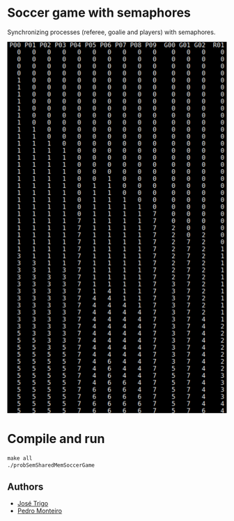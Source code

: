 # Soccer game with semaphores
Synchronizing processes (referee, goalie and players) with semaphores.

![Image](/screenshots/results.png)

# Compile and run

```
make all
./probSemSharedMemSoccerGame
```
## Authors

- [José Trigo](https://github.com/zepedrotrigo)
- [Pedro Monteiro](https://github.com/pedromonteiro01)
